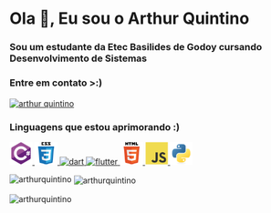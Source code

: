 <h1 align="left">Ola 👋, Eu sou o Arthur Quintino</h1>
<h3 align="left">Sou um estudante da Etec Basilides de Godoy cursando Desenvolvimento de Sistemas</h3>
<h3 align="left">Entre em contato >:)</h3>
<p align="left">
<a href="https://linkedin.com/in/arthur quintino" target="blank"><img align="center" src="https://raw.githubusercontent.com/rahuldkjain/github-profile-readme-generator/master/src/images/icons/Social/linked-in-alt.svg" alt="arthur quintino" height="30" width="40" /></a>
</p>

<h3 align="left">Linguagens que estou aprimorando :)</h3>
<p align="left"> <a href="https://www.w3schools.com/cs/" target="_blank" rel="noreferrer"> <img src="https://raw.githubusercontent.com/devicons/devicon/master/icons/csharp/csharp-original.svg" alt="csharp" width="40" height="40"/> </a> <a href="https://www.w3schools.com/css/" target="_blank" rel="noreferrer"> <img src="https://raw.githubusercontent.com/devicons/devicon/master/icons/css3/css3-original-wordmark.svg" alt="css3" width="40" height="40"/> </a> <a href="https://dart.dev" target="_blank" rel="noreferrer"> <img src="https://www.vectorlogo.zone/logos/dartlang/dartlang-icon.svg" alt="dart" width="40" height="40"/> </a> <a href="https://flutter.dev" target="_blank" rel="noreferrer"> <img src="https://www.vectorlogo.zone/logos/flutterio/flutterio-icon.svg" alt="flutter" width="40" height="40"/> </a> <a href="https://www.w3.org/html/" target="_blank" rel="noreferrer"> <img src="https://raw.githubusercontent.com/devicons/devicon/master/icons/html5/html5-original-wordmark.svg" alt="html5" width="40" height="40"/> </a> <a href="https://developer.mozilla.org/en-US/docs/Web/JavaScript" target="_blank" rel="noreferrer"> <img src="https://raw.githubusercontent.com/devicons/devicon/master/icons/javascript/javascript-original.svg" alt="javascript" width="40" height="40"/> </a> <a href="https://www.python.org" target="_blank" rel="noreferrer"> <img src="https://raw.githubusercontent.com/devicons/devicon/master/icons/python/python-original.svg" alt="python" width="40" height="40"/> </a> </p>


<p><img align="left" src="https://github-readme-stats.vercel.app/api/top-langs?username=arthurquintino&show_icons=true&locale=en&layout=compact" alt="arthurquintino" /></p>


<p>&nbsp;<img align="center" src="https://github-readme-stats.vercel.app/api?username=arthurquintino&show_icons=true&locale=en" alt="arthurquintino" /></p>


<p><img align="center" src="https://github-readme-streak-stats.herokuapp.com/?user=arthurquintino&" alt="arthurquintino" /></p>
